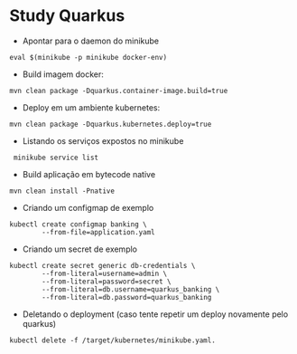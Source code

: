 # Study Quarkus
- Apontar para o daemon do minikube
```
eval $(minikube -p minikube docker-env)
```
- Build imagem docker:
```
mvn clean package -Dquarkus.container-image.build=true
```
- Deploy em um ambiente kubernetes:
```
mvn clean package -Dquarkus.kubernetes.deploy=true
```
- Listando os serviços expostos no minikube
```
 minikube service list
```
- Build aplicação em bytecode native
```
mvn clean install -Pnative
```
- Criando um configmap de exemplo
```
kubectl create configmap banking \
        --from-file=application.yaml
```
- Criando um secret de exemplo
```
kubectl create secret generic db-credentials \
        --from-literal=username=admin \
        --from-literal=password=secret \
        --from-literal=db.username=quarkus_banking \
        --from-literal=db.password=quarkus_banking
```
- Deletando o deployment (caso tente repetir um deploy novamente pelo quarkus)
```
kubectl delete -f /target/kubernetes/minikube.yaml.
```

